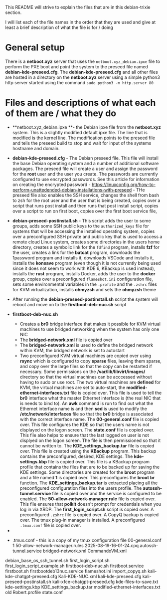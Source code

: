 This README will strive to explain the files that are in this debian-trixie section.

I will list each of the file names in the order that they are used and give at least a brief description of what the file is for / doing

# General setup

There is a **netboot.xyz** server that uses the `netboot.xyz_debian.ipxe` file to perform the PXE boot and point the system to the preseed file named **debian-kde-preseed.cfg**. The **debian-kde-preseed.cfg** and all other files are hosted in a directory on the **netboot.xyz** server using a simple python3 http server started using the command `sudo python3 -m http.server 80`

# Files and descriptions of what each of them are / what they do

- **netboot.xyz_debian.ipxe **- the Debian ipxe file from the **netboot.xyz** system. This is a slightly modified default ipxe file. The line that is modified is the kernel line. The modification points to the preseed file and tells the preseed build to stop and wait for input of the systems hostname and domain.
- **debian-kde-preseed.cfg** - The Debian preseed file. This file will install the base Debian operating system and a number of additional software packages. The preseed file will create a user and assign the password for the **root** user and the user you create. The passwords are currently configured to use encrypted passwords. See this article for information on creating the encrypted password - https://linuxconfig.org/how-to-perform-unattedended-debian-installations-with-preseed - THe preseed file also enables the SSH service, changes the shell from bash to zsh for the root user and the user that is being created, copies over a script that runs post install and then runs that post install script, copies over a script to run on first boot, copies over the first boot service file, 
- **debian-preseed-postinstall.sh** - This script adds the user to some groups, adds some SSH public keys to the `authorized_keys` file for systems that will be accessing the installed operating system, copies over a preconfigured SSH private and public key that is used to access a remote cloud Linux system, creates some directories in the users home directory, creates a symbolic link for the `fdfind` program, installs **fzf** for the user, creates a link for the **batcat** program, downloads the 1password program and installs it, downloads VSCode and installs it, installs the **konsave** program (even though it is not currently being used since it does not seem to work with KDE 6, KBackup is used instead), installs the **rust** program, installs Docker, adds the user to the **docker** group, copies over a preconfigured `flameshot.ini` configuration file, sets some environmental variables in the `.profile` and the `.zshrc` files for KVM virtualization, installs **ohmyzsh** and sets the **ohmyzsh** theme
- After running the **debian-preseed-postinstall.sh** script the system will reboot and move on to the **firstboot-deb-nuc.sh** script
- **firstboot-deb-nuc.sh**
  - Creates a **br0** bridge interface that makes it possible for KVM virtual machines to use bridged networking when the system has only one NIC
  - The **bridged-network.xml** file is copied over
  - The **bridged-network.xml** is used to define the bridged network within KVM, the bridged network is set to autostart
  - Two preconfigured KVM virtual machines are copied over using **rsync** which is configured to copy **sparse** files, leaving them sparse, and copy over the large files so that the copy can be restarted if necessary. Some permissions on the **/var/lib/libvirt/images/** directory so that the virtual machines can be acccessed without having to sudo or use root. The two virtual machines are **defined** for KVM, the virtual machines are set to auto-start, the **modified-ethernet-interfaces.txt** file is copied over. This file is used to tell the **br0** interface what the master Ethernet interface is (the real NIC that is needs to bind to). An **awk** command is run to find out what the Ethernet interface name is and then **sed** is used to modify the **/etc/network/interfaces** file so that the **br0** bridge is associated with the correct interface name. The **00-general.conf** file is copied over. This file configures the KDE so that the users name is not displayed on the logon screen. The **state.conf** file is copied over. This file also helps to ensure that the last logged on user is not displyed on the logon screen. The file is then permissioned so that it cannot be written to. The **KDE_settings_backup.tar** file is copied over. This file is created using the **KBackup** program. This backup contains the preconfigured, desired, KDE settings. The **kde-settings.kbp** file is copied over. This file is a KBackup program profile that contains the files that are to be backed up for saving the KDE settings. Some directories are created for the **broot** program and a file named **1** is copied over. This preconfigures the **broot** **br** function. The **KDE_settings_backup.tar** is extracted placing all the preconfigured configuration files into the users profile. The **autossh-tunnel.service** file is copied over and the service is configured to be enabled. The **50-allow-network-manager.rule** file is copied over. This file ensures that **polkit** doesn't prompt for credentials when you log in via XRDP. The **first_login_script.sh** script is copied over. A preconfigured `.zshrc` file is copied over. A CopyQ backup is copied over. The tmux plug-in manager is installed. A preconfigured `.tmux.conf` file is copied over.
- 

 
 - .tmux.conf - this is a copy of my tmux configuration file
00-general.conf
1
50-allow-network-manager.rules
2025-08-19-16-01-24.cpq
autossh-tunnel.service
bridged-network.xml
CommandoVM.xml


debian_base_os_ssh_tunnel.sh
first_login_script.sh
first_login_script_example.sh
firstboot-deb-nuc.sh
firstboot.service
firstboot.sh
firstbootdeb13nuc.service
flameshot.ini
import_copyq.sh
kali-kde-chatgpt-preseed.cfg
Kali-KDE-NUC.xml
kali-kde-preseed.cfg
kali-preseed-postinstall.sh
kali-xfce-chatgpt-preseed.cfg
kde-files-to-save.txt
kde-settings.kbp
KDE_settings_backup.tar
modified-ethernet-interfaces.txt
old
Robert.profile
state.conf
